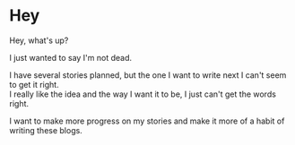 # Hey

Hey, what's up?

I just wanted to say I'm not dead.

I have several stories planned, but the one I want to write next I can't seem to get it right.  
I really like the idea and the way I want it to be, I just can't get the words right.

I want to make more progress on my stories and make it more of a habit of writing these blogs.
